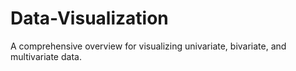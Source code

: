 # Data-Visualization
A comprehensive overview for visualizing univariate, bivariate, and multivariate data.
